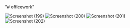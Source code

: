 "# officework" 

![Screenshot (199)](https://user-images.githubusercontent.com/84503089/120989930-b11a0f00-c79d-11eb-9d26-4b25184b1927.png)
![Screenshot (200)](https://user-images.githubusercontent.com/84503089/120989936-b24b3c00-c79d-11eb-88e1-9dfb020b4b28.png)
![Screenshot (201)](https://user-images.githubusercontent.com/84503089/120989964-b70ff000-c79d-11eb-8162-9a3cc97dff5e.png)
![Screenshot (202)](https://user-images.githubusercontent.com/84503089/120989974-b9724a00-c79d-11eb-9c2d-2ff836ae4593.png)





